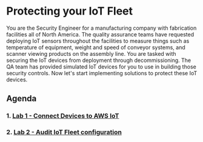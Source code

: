 # Protecting your IoT Fleet

You are the Security Engineer for a manufacturing company with fabrication facilities all of North America. The quality assurance teams have requested deploying IoT sensors throughout the facilities to measure things such as temperature of equipment, weight and speed of conveyor systems, and scanner viewing products on the assembly line. You are tasked with securing the IoT devices from deployment through decommissioning. The QA team has provided simulated IoT devices for you to use in building those security controls. Now let's start implementing solutions to protect these IoT devices.

## Agenda
### 1. [Lab 1 - Connect Devices to AWS IoT](../Lab%201%20-%20Connect%20Devices%20to%20AWS%20IoT)
### 2. [Lab 2 - Audit IoT Fleet configuration](../Lab%202%20-%20Audit%20devices%20configuration)

